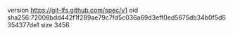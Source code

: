 version https://git-lfs.github.com/spec/v1
oid sha256:72008bdd442f1f289ae79c7fd5c036a69d3eff0ed5675db34b0f5d6354377de1
size 3456
